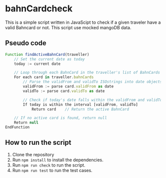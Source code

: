 # bahnCardcheck

This is a simple script written in JavaScipt to check if a given traveler have a valid Bahncard or not.
This script use mocked mangoDB data.

## Pseudo code

```javascript
Function findActiveBahnCard(traveller)
    // Set the current date as today
    today := current date

    // Loop through each BahnCard in the traveller's list of BahnCards
    For each card in traveller.bahnCards
        // Parse the validFrom and validTo ISOstrings into date objects
        validFrom := parse card.validFrom as date
        validTo := parse card.validTo as date

        // Check if today's date falls within the validFrom and validTo range
        If today is within the interval [validFrom, validTo]
            Return card    // Return the active BahnCard

    // If no active card is found, return null
    Return null
EndFunction
```

## How to run the script

1. Clone the repository
2. Run `npm install` to install the dependencies.
3. Run `npm run check` to run the script.
4. Run `npm run test` to run the test cases.
